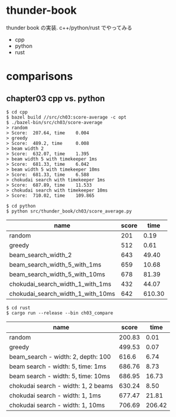 # thunder-book

thunder book の実装. c++/python/rust でやってみる

- cpp
- python
- rust

# comparisons

## chapter03 cpp vs. python

```
$ cd cpp
$ bazel build //src/ch03:score-average -c opt
$ ./bazel-bin/src/ch03/score-average 
> random
> Score:  207.64, time    0.004
> greedy
> Score:  489.2, time     0.008
> beam width 2
> Score:  632.07, time    1.395
> beam width 5 with timekeeper 1ms
> Score:  681.33, time    6.042
> beam width 5 with timekeeper 10ms
> Score:  681.33, time    6.588
> chokudai search with timekeeper 1ms
> Score:  687.89, time    11.533
> chokudai search with timekeeper 10ms
> Score:  710.02, time    109.865
```

```
$ cd python
$ python src/thunder_book/ch03/score_average.py
```

| name | score | time |
| ------ | ----- | ---- |
| random | 201 | 0.19 |
| greedy | 512 | 0.61 |
| beam_search_width_2 | 643 | 49.40 |
| beam_search_width_5_with_1ms | 659 | 10.68 |
| beam_search_width_5_with_10ms | 678 | 81.39 |
| chokudai_search_width_1_with_1ms | 432 | 44.07 |
| chokudai_search_width_1_with_10ms | 642 | 610.30 |


```
$ cd rust
$ cargo run --release --bin ch03_compare
```

| name | score | time |
| ---- | ----- | ---- |
| random | 200.83 | 0.01 |
| greedy | 499.53 | 0.07 |
| beam_search - width: 2, depth: 100  | 616.6 | 6.74 |
| beam search - width: 5, time: 1ms | 686.76 | 8.73 |
| beam search - width: 5, time: 10ms | 686.95 | 16.73 |
| chokudai search - width: 1, 2 beams | 630.24 | 8.50 |
| chokudai search - width: 1, 1ms | 677.47 | 21.81 |
| chokudai search - width: 1, 10ms | 706.69 | 206.42 |
